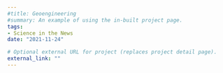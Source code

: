 ```yaml
---
#title: Geoengineering
#summary: An example of using the in-built project page.
tags:
- Science in the News
date: "2021-11-24"

# Optional external URL for project (replaces project detail page).
external_link: ""
---
```


